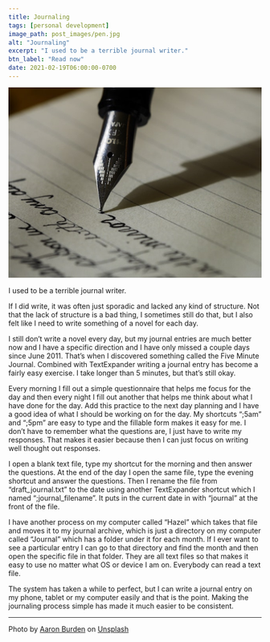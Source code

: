 ```yaml
---
title: Journaling
tags: [personal development]
image_path: post_images/pen.jpg
alt: "Journaling"
excerpt: "I used to be a terrible journal writer."
btn_label: "Read now"
date: 2021-02-19T06:00:00-0700
---
```

![pen][image]

I used to be a terrible journal writer. 

If I did write, it was often just sporadic and lacked any kind of structure. Not that the lack of structure is a bad thing, I sometimes still do that, but I also felt like I need to write something of a novel for each day. 

I still don’t write a novel every day, but my journal entries are much better now and I have a specific direction and I have only missed a couple days since June 2011. That’s when I discovered something called the Five Minute Journal. Combined with TextExpander writing a journal entry has become a fairly easy exercise. I take longer than 5 minutes, but that’s still okay.

Every morning I fill out a simple questionnaire that helps me focus for the day and then every night I fill out another that helps me think about what I have done for the day. Add this practice to the next day planning and I have a good idea of what I should be working on for the day.  My shortcuts “;5am” and “;5pm” are easy to type and the fillable form makes it easy for me. I don’t have to remember what the questions are, I just have to write my responses. That makes it easier because then I can just focus on writing well thought out responses. 

I open a blank text file, type my shortcut for the morning and then answer the questions. At the end of the day I open the same file, type the evening shortcut and answer the questions. Then I rename the file from “draft_journal.txt” to the date using another TextExpander shortcut which I named “;journal_filename”. It puts in the current date in with “journal” at the front of the file. 

I have another process on my computer called “Hazel” which takes that file and moves it to my journal archive, which is just a directory on my computer called “Journal” which has a folder under it for each month. If I ever want to see a particular entry I can go to that directory and find the month and then open the specific file in that folder. They are all text files so that makes it easy to use no matter what OS or device I am on. Everybody can read a text file.

The system has taken a while to perfect, but I can write a journal entry on my phone, tablet or my computer easily and that is the point. Making the journaling process simple has made it much easier to be consistent.

---
<span>Photo by <a href="https://unsplash.com/@aaronburden?utm_source=unsplash&amp;utm_medium=referral&amp;utm_content=creditCopyText">Aaron Burden</a> on <a href="https://unsplash.com/s/photos/pen?utm_source=unsplash&amp;utm_medium=referral&amp;utm_content=creditCopyText">Unsplash</a></span>

[image]: /images/post_images/pen.jpg

